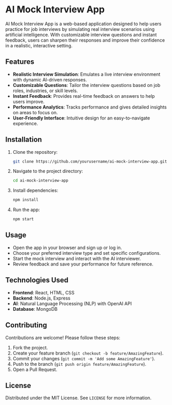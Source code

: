 

# AI Mock Interview App

AI Mock Interview App is a web-based application designed to help users practice for job interviews by simulating real interview scenarios using artificial intelligence. With customizable interview questions and instant feedback, users can sharpen their responses and improve their confidence in a realistic, interactive setting.



## Features

- **Realistic Interview Simulation**: Emulates a live interview environment with dynamic AI-driven responses.
- **Customizable Questions**: Tailor the interview questions based on job roles, industries, or skill levels.
- **Instant Feedback**: Provides real-time feedback on answers to help users improve.
- **Performance Analytics**: Tracks performance and gives detailed insights on areas to focus on.
- **User-Friendly Interface**: Intuitive design for an easy-to-navigate experience.

## Installation

1. Clone the repository:
   ```bash
   git clone https://github.com/yourusername/ai-mock-interview-app.git
   ```
2. Navigate to the project directory:
   ```bash
   cd ai-mock-interview-app
   ```
3. Install dependencies:
   ```bash
   npm install
   ```
4. Run the app:
   ```bash
   npm start
   ```

## Usage

- Open the app in your browser and sign up or log in.
- Choose your preferred interview type and set specific configurations.
- Start the mock interview and interact with the AI interviewer.
- Review feedback and save your performance for future reference.

## Technologies Used

- **Frontend**: React, HTML, CSS
- **Backend**: Node.js, Express
- **AI**: Natural Language Processing (NLP) with OpenAI API
- **Database**: MongoDB

## Contributing

Contributions are welcome! Please follow these steps:

1. Fork the project.
2. Create your feature branch (`git checkout -b feature/AmazingFeature`).
3. Commit your changes (`git commit -m 'Add some AmazingFeature'`).
4. Push to the branch (`git push origin feature/AmazingFeature`).
5. Open a Pull Request.

## License

Distributed under the MIT License. See `LICENSE` for more information.


